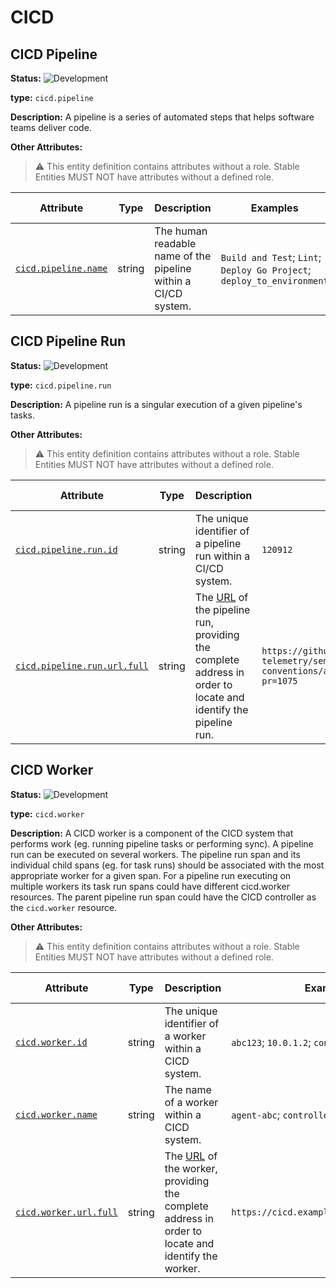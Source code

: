 <!-- NOTE: THIS FILE IS AUTOGENERATED. DO NOT EDIT BY HAND. -->
<!-- see templates/registry/markdown/entity_namespace.md.j2 -->
<!-- markdownlint-capture -->
<!-- markdownlint-disable -->

# CICD

## CICD Pipeline

**Status:** ![Development](https://img.shields.io/badge/-development-blue)

**type:** `cicd.pipeline`

**Description:** A pipeline is a series of automated steps that helps software teams deliver code.

**Other Attributes:**

> :warning: This entity definition contains attributes without a role.
> Stable Entities MUST NOT have attributes without a defined role.

| Attribute  | Type | Description  | Examples  | [Requirement Level](https://opentelemetry.io/docs/specs/semconv/general/attribute-requirement-level/) | Stability |
|---|---|---|---|---|---|
| [`cicd.pipeline.name`](/docs/registry/attributes/cicd.md) | string | The human readable name of the pipeline within a CI/CD system. | `Build and Test`; `Lint`; `Deploy Go Project`; `deploy_to_environment` | `Recommended` | ![Development](https://img.shields.io/badge/-development-blue) |

## CICD Pipeline Run

**Status:** ![Development](https://img.shields.io/badge/-development-blue)

**type:** `cicd.pipeline.run`

**Description:** A pipeline run is a singular execution of a given pipeline's tasks.

**Other Attributes:**

> :warning: This entity definition contains attributes without a role.
> Stable Entities MUST NOT have attributes without a defined role.

| Attribute  | Type | Description  | Examples  | [Requirement Level](https://opentelemetry.io/docs/specs/semconv/general/attribute-requirement-level/) | Stability |
|---|---|---|---|---|---|
| [`cicd.pipeline.run.id`](/docs/registry/attributes/cicd.md) | string | The unique identifier of a pipeline run within a CI/CD system. | `120912` | `Recommended` | ![Development](https://img.shields.io/badge/-development-blue) |
| [`cicd.pipeline.run.url.full`](/docs/registry/attributes/cicd.md) | string | The [URL](https://wikipedia.org/wiki/URL) of the pipeline run, providing the complete address in order to locate and identify the pipeline run. | `https://github.com/open-telemetry/semantic-conventions/actions/runs/9753949763?pr=1075` | `Recommended` | ![Development](https://img.shields.io/badge/-development-blue) |

## CICD Worker

**Status:** ![Development](https://img.shields.io/badge/-development-blue)

**type:** `cicd.worker`

**Description:** A CICD worker is a component of the CICD system that performs work (eg. running pipeline tasks or performing sync).
A pipeline run can be executed on several workers. The pipeline run span and its individual child spans (eg. for task runs) should be associated with the most appropriate worker for a given span.
For a pipeline run executing on multiple workers its task run spans could have different cicd.worker resources. The parent pipeline run span could have the CICD controller as the `cicd.worker` resource.

**Other Attributes:**

> :warning: This entity definition contains attributes without a role.
> Stable Entities MUST NOT have attributes without a defined role.

| Attribute  | Type | Description  | Examples  | [Requirement Level](https://opentelemetry.io/docs/specs/semconv/general/attribute-requirement-level/) | Stability |
|---|---|---|---|---|---|
| [`cicd.worker.id`](/docs/registry/attributes/cicd.md) | string | The unique identifier of a worker within a CICD system. | `abc123`; `10.0.1.2`; `controller` | `Required` | ![Development](https://img.shields.io/badge/-development-blue) |
| [`cicd.worker.name`](/docs/registry/attributes/cicd.md) | string | The name of a worker within a CICD system. | `agent-abc`; `controller`; `Ubuntu LTS` | `Recommended` | ![Development](https://img.shields.io/badge/-development-blue) |
| [`cicd.worker.url.full`](/docs/registry/attributes/cicd.md) | string | The [URL](https://wikipedia.org/wiki/URL) of the worker, providing the complete address in order to locate and identify the worker. | `https://cicd.example.org/worker/abc123` | `Recommended` If available | ![Development](https://img.shields.io/badge/-development-blue) |


<!-- markdownlint-restore -->
